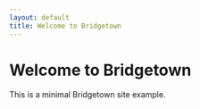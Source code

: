 ```yaml
---
layout: default
title: Welcome to Bridgetown
---
```


# Welcome to Bridgetown

This is a minimal Bridgetown site example.